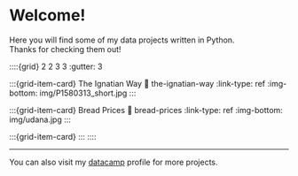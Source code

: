 # Welcome!

Here you will find some of my data projects written in Python.  
Thanks for checking them out!



::::{grid} 2 2 3 3
:gutter: 3

:::{grid-item-card} The Ignatian Way
:link: the-ignatian-way
:link-type: ref
:img-bottom: img/P1580313_short.jpg
:::

:::{grid-item-card} Bread Prices
:link: bread-prices
:link-type: ref
:img-bottom: img/udana.jpg
:::

:::{grid-item-card}
:::
::::

---
You can also visit my [datacamp](https://www.datacamp.com/profile/mikel-imaz) profile for more projects.